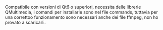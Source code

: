 Compatibile con versioni di Qt6 o superiori, necessita delle librerie QMultimedia, 
i comandi per installarle sono nel file commands, tuttavia per una correttoo funzionamento
sono necessari anche dei file ffmpeg, non ho provato a scaricarli.
